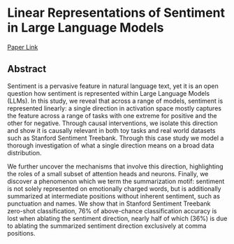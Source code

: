 # Linear Representations of Sentiment in Large Language Models

[Paper Link](https://arxiv.org/abs/2310.15154)

## Abstract

Sentiment is a pervasive feature in natural language text, yet it is an open question how sentiment is represented within Large Language Models (LLMs). In this study, we reveal that across a range of models, sentiment is represented linearly: a single direction in activation space mostly captures the feature across a range of tasks with one extreme for positive and the other for negative. Through causal interventions, we isolate this direction and show it is causally relevant in both toy tasks and real world datasets such as Stanford Sentiment Treebank. Through this case study we model a thorough investigation of what a single direction means on a broad data distribution.

We further uncover the mechanisms that involve this direction, highlighting the roles of a small subset of attention heads and neurons. Finally, we discover a phenomenon which we term the summarization motif: sentiment is not solely represented on emotionally charged words, but is additionally summarized at intermediate positions without inherent sentiment, such as punctuation and names. We show that in Stanford Sentiment Treebank zero-shot classification, 76% of above-chance classification accuracy is lost when ablating the sentiment direction, nearly half of which (36%) is due to ablating the summarized sentiment direction exclusively at comma positions.